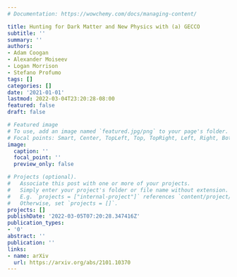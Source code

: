 ```yaml
---
# Documentation: https://wowchemy.com/docs/managing-content/

title: Hunting for Dark Matter and New Physics with (a) GECCO
subtitle: ''
summary: ''
authors:
- Adam Coogan
- Alexander Moiseev
- Logan Morrison
- Stefano Profumo
tags: []
categories: []
date: '2021-01-01'
lastmod: 2022-03-04T23:20:28-08:00
featured: false
draft: false

# Featured image
# To use, add an image named `featured.jpg/png` to your page's folder.
# Focal points: Smart, Center, TopLeft, Top, TopRight, Left, Right, BottomLeft, Bottom, BottomRight.
image:
  caption: ''
  focal_point: ''
  preview_only: false

# Projects (optional).
#   Associate this post with one or more of your projects.
#   Simply enter your project's folder or file name without extension.
#   E.g. `projects = ["internal-project"]` references `content/project/deep-learning/index.md`.
#   Otherwise, set `projects = []`.
projects: []
publishDate: '2022-03-05T07:20:28.347416Z'
publication_types:
- '0'
abstract: ''
publication: ''
links:
- name: arXiv
  url: https://arxiv.org/abs/2101.10370
---
```

